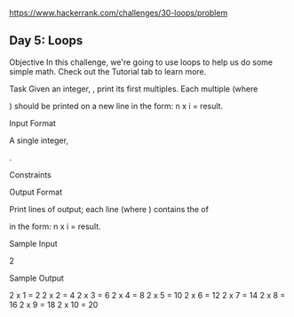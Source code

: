 https://www.hackerrank.com/challenges/30-loops/problem

## Day 5: Loops

Objective
In this challenge, we're going to use loops to help us do some simple math. Check out the Tutorial tab to learn more.

Task
Given an integer,
, print its first multiples. Each multiple (where

) should be printed on a new line in the form: n x i = result.

Input Format

A single integer,

.

Constraints

Output Format

Print
lines of output; each line (where ) contains the of

in the form:
n x i = result.

Sample Input

2

Sample Output

2 x 1 = 2
2 x 2 = 4
2 x 3 = 6
2 x 4 = 8
2 x 5 = 10
2 x 6 = 12
2 x 7 = 14
2 x 8 = 16
2 x 9 = 18
2 x 10 = 20
